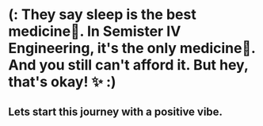 # (: They say sleep is the best medicine💉.  In Semister IV Engineering, it's the only medicine🏥.  And you still can't afford it.  But hey, that's okay! ✨ :)

## Lets start this journey with a positive vibe.

